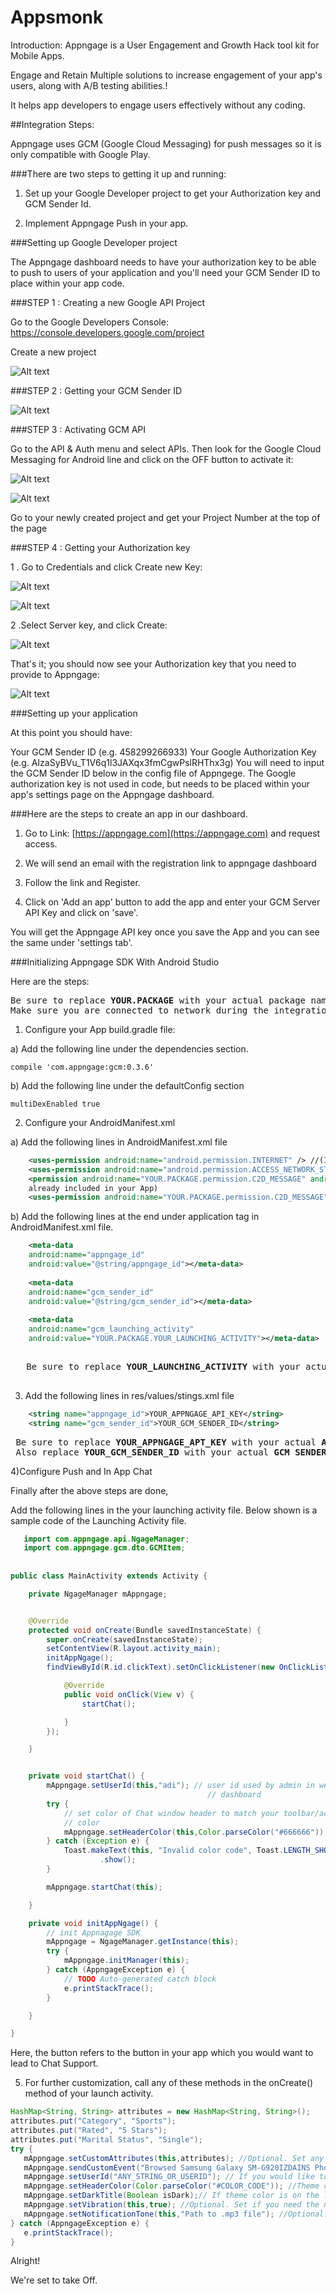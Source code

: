 # Appsmonk

Introduction: Appngage is a User Engagement and Growth Hack tool kit for Mobile Apps.

Engage and Retain Multiple solutions to increase engagement of your app's users, along with A/B testing abilities.!

It helps app developers to engage users effectively without any coding.

##Integration Steps:

Appngage uses GCM (Google Cloud Messaging) for push messages so it is only compatible with Google Play.

###There are two steps to getting it up and running:

1.	Set up your Google Developer project to get your Authorization key and GCM Sender Id.

2.	Implement Appngage Push in your app.

###Setting up Google Developer project

The Appngage dashboard needs to have your authorization key to be able to push to users of your application and you'll need your GCM Sender ID to place within your app code.

###STEP 1 : Creating a new Google API Project

Go to the Google Developers Console: https://console.developers.google.com/project

Create a new project

![Alt text](https://github.com/Appngage/appngage-sdk-integration/blob/master/image/step1.png?raw=true "Optional Title")

###STEP 2 : Getting your GCM Sender ID

![Alt text](https://github.com/Appngage/appngage-sdk-integration/blob/master/image/step2.png?raw=true "Optional Title")

###STEP 3 : Activating GCM API

Go to the API & Auth menu and select APIs. Then look for the Google Cloud Messaging for Android line and click on the OFF button to activate it:

![Alt text](https://github.com/Appngage/appngage-sdk-integration/blob/master/image/step3.png?raw=true "Optional Title")

![Alt text](https://github.com/Appngage/appngage-sdk-integration/blob/master/image/step4.png?raw=true "Optional Title")

Go to your newly created project and get your Project Number at the top of the page

###STEP 4 : Getting your Authorization key

   1 . Go to Credentials and click Create new Key:

   ![Alt text](https://github.com/Appngage/appngage-sdk-integration/blob/master/image/step5.png?raw=true "Optional Title")
   
   ![Alt text](https://github.com/Appngage/appngage-sdk-integration/blob/master/image/step6.png?raw=true "Optional Title")

   2 .Select Server key, and click Create:

   ![Alt text](https://github.com/Appngage/appngage-sdk-integration/blob/master/image/step7.png?raw=true "Optional Title")
   

That's it; you should now see your Authorization key that you need to provide to Appngage:

![Alt text](https://github.com/Appngage/appngage-sdk-integration/blob/master/image/step8.png?raw=true "Optional Title")


###Setting up your application

At this point you should have:

Your GCM Sender ID (e.g. 458299266933)
Your Google Authorization Key (e.g. AIzaSyBVu_T1V6q1l3JAXqx3fmCgwPslRHThx3g)
You will need to input the GCM Sender ID below in the config file of Appngege. The Google authorization key is not used in code, 
but needs to be placed within your app's settings page on the Appngage dashboard.

###Here are the steps to create an app in our dashboard.

1) Go to Link: [https://appngage.com](https://appngage.com) and request access.

2) We will send an email with the registration link to appngage dashboard

3) Follow the link and Register.

4) Click on 'Add an app' button to add the app and enter your GCM Server API Key and click on 'save'.

You will get the Appngage API key once you save the App and you can see the same under 'settings tab'.

###Initializing Appngage SDK With Android Studio

Here are the steps:
<pre>
Be sure to replace <b>YOUR.PACKAGE</b> with your actual package name, for example: <b>com.google.android</b>
Make sure you are connected to network during the integration.
</pre>

1)  Configure your App build.gradle file:
   
   a) Add the following line under the dependencies section.
   ```
   compile 'com.appngage:gcm:0.3.6'
   ```
   b) Add the following line under the defaultConfig section
   ```
   multiDexEnabled true
   ```
2)  Configure your AndroidManifest.xml

  a) Add the following lines in AndroidManifest.xml file
```xml
    <uses-permission android:name="android.permission.INTERNET" /> //(Ignore if already included in your App)
    <uses-permission android:name="android.permission.ACCESS_NETWORK_STATE" /> //(Ignore if already included in your App)
    <permission android:name="YOUR.PACKAGE.permission.C2D_MESSAGE" android:protectionLevel="signature" />  //(Ignore if
    already included in your App)
    <uses-permission android:name="YOUR.PACKAGE.permission.C2D_MESSAGE" />  //(Ignore if already included in your App)
```
   b) Add the following lines at the end under application tag in AndroidManifest.xml file. 
```xml
    <meta-data
    android:name="appngage_id"
    android:value="@string/appngage_id"></meta-data>
    
    <meta-data
    android:name="gcm_sender_id"
    android:value="@string/gcm_sender_id"></meta-data>
   
    <meta-data
    android:name="gcm_launching_activity"
    android:value="YOUR.PACKAGE.YOUR_LAUNCHING_ACTIVITY"></meta-data>
    
```
   <pre>
   Be sure to replace <b>YOUR_LAUNCHING_ACTIVITY</b> with your actual <b>LAUNCHING ACTIVITY</b>
   </pre>
   
3) Add the following lines in res/values/stings.xml file
```xml
    <string name="appngage_id">YOUR_APPNGAGE_API_KEY</string>
    <string name="gcm_sender_id">YOUR_GCM_SENDER_ID</string>
 ```
 <pre>
 Be sure to replace <b>YOUR_APPNGAGE_APT_KEY</b> with your actual <b>APPNGAGE API KEY</b> from Appngage Dashboard.
 Also replace <b>YOUR_GCM_SENDER_ID</b> with your actual <b>GCM SENDER ID</b> that you obtained earlier.</pre>
 
4)Configure Push and In App Chat

Finally after the above steps are done, 

Add the following lines in the your launching activity file.
Below shown is a sample code of the Launching Activity file.
```java
   import com.appngage.api.NgageManager;
   import com.appngage.gcm.dto.GCMItem;
   
   
public class MainActivity extends Activity {

    private NgageManager mAppngage;


    @Override
    protected void onCreate(Bundle savedInstanceState) {
        super.onCreate(savedInstanceState);
        setContentView(R.layout.activity_main);
        initAppNgage();
        findViewById(R.id.clickText).setOnClickListener(new OnClickListener() {

            @Override
            public void onClick(View v) {
                startChat();

            }
        });

    }


    private void startChat() {
        mAppngage.setUserId(this,"adi"); // user id used by admin in web
                                            // dashboard
        try {
            // set color of Chat window header to match your toolbar/actionbar
            // color
            mAppngage.setHeaderColor(this,Color.parseColor("#666666"));
        } catch (Exception e) {
            Toast.makeText(this, "Invalid color code", Toast.LENGTH_SHORT)
                    .show();
        }

        mAppngage.startChat(this);

    }

    private void initAppNgage() {
        // init Appnagage SDK
        mAppngage = NgageManager.getInstance(this);
        try {
            mAppngage.initManager(this);
        } catch (AppngageException e) {
            // TODO Auto-generated catch block
            e.printStackTrace();
        }

    }

}
```
Here, the button refers to the button in your app which you would want to lead to Chat Support.

5)  For further customization, call any of these methods in the onCreate() method of your launch activity.
```java
HashMap<String, String> attributes = new HashMap<String, String>();
attributes.put("Category", "Sports");
attributes.put("Rated", "5 Stars");
attributes.put("Marital Status", "Single");
try {
   mAppngage.setCustomAttributes(this,attributes); //Optional. Set any custom properties/attribute specific to your app.
   mAppngage.sendCustomEvent("Browsed Samsung Galaxy SM-G920IZDAINS Phone");
   mAppngage.setUserId("ANY_STRING_OR_USERID"); // If you would like to pass your App's user ID as a unique identifier. If not called, a screen will be prompted asking User's name.
   mAppngage.setHeaderColor(Color.parseColor("#COLOR_CODE")); //Theme color according to your app.
   mAppngage.setDarkTitle(Boolean isDark);// If theme color is on the lighter side.
   mAppngage.setVibration(this,true); //Optional. Set if you need the notification vibration.
   mAppngage.setNotificationTone(this,"Path to .mp3 file"); //Optional. Set if you need the notification tone.
} catch (AppngageException e) {
   e.printStackTrace();
}

```
Alright!

We're set to take Off.

